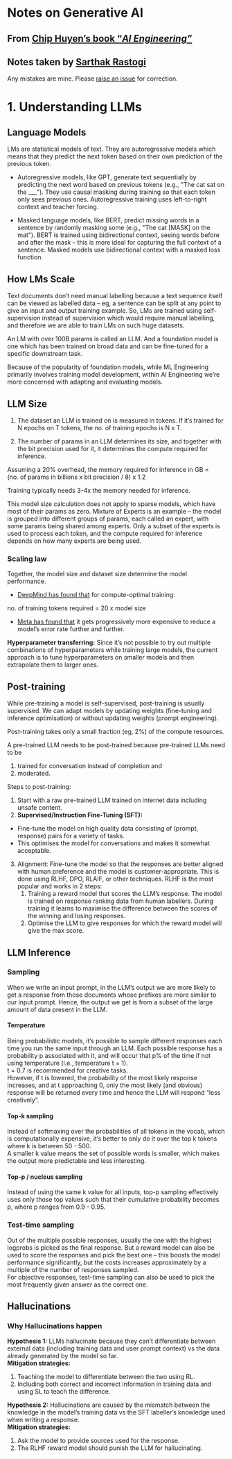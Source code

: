 # Notes on Generative AI

## From [Chip Huyen’s book “*AI Engineering”*](https://www.oreilly.com/library/view/ai-engineering/9781098166298/)

## Notes taken by [Sarthak Rastogi](https://www.linkedin.com/in/sarthakrastogi/)
Any mistakes are mine. Please [raise an issue](https://github.com/sarthakrastogi/study_genai/issues/new) for correction.

# 1. Understanding LLMs

## Language Models

LMs are statistical models of text. They are autoregressive models which means that they predict the next token based on their own prediction of the previous token.

- Autoregressive models, like GPT, generate text sequentially by predicting the next word based on previous tokens (e.g., "The cat sat on the \_\_\_"). They use causal masking during training so that each token only sees previous ones. Autoregressive training uses left-to-right context and teacher forcing.

- Masked language models, like BERT, predict missing words in a sentence by randomly masking some (e.g., "The cat \[MASK\] on the mat"). BERT is trained using bidirectional context, seeing words before and after the mask – this is more ideal for capturing the full context of a sentence. Masked models use bidirectional context with a masked loss function.

## How LMs Scale

Text documents don’t need manual labelling because a text sequence itself can be viewed as labelled data – eg, a sentence can be split at any point to give an input and output training example. So, LMs are trained using self-supervision instead of supervision which would require manual labelling, and therefore we are able to train LMs on such huge datasets.

An LM with over 100B params is called an LLM. And a foundation model is one which has been trained on broad data and can be fine-tuned for a specific downstream task.

Because of the popularity of foundation models, while ML Engineering primarily involves training model development, within AI Engineering we’re more concerned with adapting and evaluating models.

## LLM Size

1. The dataset an LLM is trained on is measured in tokens. If it’s trained for N epochs on T tokens, the no. of training epochs is N x T.

2. The number of params in an LLM determines its size, and together with the bit precision used for it, it determines the compute required for inference.

Assuming a 20% overhead, the memory required for inference in GB \=  
(no. of params in billions x bit precision / 8\) x 1.2

Training typically needs 3-4x the memory needed for inference.

This model size calculation does not apply to sparse models, which have most of their params as zero. Mixture of Experts is an example – the model is grouped into different groups of params, each called an expert, with some params being shared among experts. Only a subset of the experts is used to process each token, and the compute required for inference depends on how many experts are being used.

### Scaling law

Together, the model size and dataset size determine the model performance.

- [DeepMind has found that](https://arxiv.org/abs/2203.15556) for compute-optimal training:

no. of training tokens required \= 20 x model size

- [Meta has found that](https://ai.meta.com/research/publications/beyond-neural-scaling-laws-beating-power-law-scaling-via-data-pruning/) it gets progressively more expensive to reduce a model’s error rate further and further.

**Hyperparameter transferring:** Since it’s not possible to try out multiple combinations of hyperparameters while training large models, the current approach is to tune hyperparameters on smaller models and then extrapolate them to larger ones.

## Post-training

While pre-training a model is self-supervised, post-training is usually supervised. We can adapt models by updating weights (fine-tuning and inference optimisation) or without updating weights (prompt engineering).

Post-training takes only a small fraction (eg, 2%) of the compute resources.

A pre-trained LLM needs to be post-trained because pre-trained LLMs need to be

1. trained for conversation instead of completion and  
2. moderated.

Steps to post-training:

1. Start with a raw pre-trained LLM trained on internet data including unsafe content.  
2. **Supervised/Instruction Fine-Tuning (SFT):**  
* Fine-tune the model on high quality data consisting of (prompt, response) pairs for a variety of tasks.  
* This optimises the model for conversations and makes it somewhat acceptable.  
3. Alignment: Fine-tune the model so that the responses are better aligned with human preference and the model is customer-appropriate. This is done using RLHF, DPO, RLAIF, or other techniques. RLHF is the most popular and works in 2 steps:  
   1. Training a reward model that scores the LLM’s response. The model is trained on response ranking data from human labellers. During training it learns to maximise the difference between the scores of the winning and losing responses.  
   2. Optimise the LLM to give responses for which the reward model will give the max score.

## LLM Inference

### Sampling

When we write an input prompt, in the LLM’s output we are more likely to get a response from those documents whose prefixes are more similar to our input prompt. Hence, the output we get is from a subset of the large amount of data present in the LLM.

#### Temperature

Being probabilistic models, it’s possible to sample different responses each time you run the same input through an LLM. Each possible response has a probability p associated with it, and will occur that p% of the time if not using temperature (i.e., temperature t \= 1).  
t \= 0.7 is recommended for creative tasks.  
However, if t is lowered, the probability of the most likely response increases, and at t approaching 0, only the most likely (and obvious) response will be returned every time and hence the LLM will respond “less creatively”.

#### Top-k sampling

Instead of softmaxing over the probabilities of all tokens in the vocab, which is computationally expensive, it’s better to only do it over the top k tokens where k is between 50 \- 500\.  
A smaller k value means the set of possible words is smaller, which makes the output more predictable and less interesting.

#### Top-p / nucleus sampling

Instead of using the same k value for all inputs, top-p sampling effectively uses only those top values such that their cumulative probability becomes p, where p ranges from 0.9 \- 0.95.

### Test-time sampling

Out of the multiple possible responses, usually the one with the highest logprobs is picked as the final response. But a reward model can also be used to score the responses and pick the best one – this boosts the model performance significantly, but the costs increases approximately by a multiple of the number of responses sampled.  
For objective responses, test-time sampling can also be used to pick the most frequently given answer as the correct one.

## Hallucinations

### Why Hallucinations happen

**Hypothesis 1:** LLMs hallucinate because they can’t differentiate between external data (including training data and user prompt context) vs the data already generated by the model so far.  
**Mitigation strategies:**

1. Teaching the model to differentiate between the two using RL.  
2. Including both correct and incorrect information in training data and using SL to teach the difference.

**Hypothesis 2:** Hallucinations are caused by the mismatch between the knowledge in the model’s training data vs the SFT labeller’s knowledge used when writing a response.  
**Mitigation strategies:**

1. Ask the model to provide sources used for the response.  
2. The RLHF reward model should punish the LLM for hallucinating.

